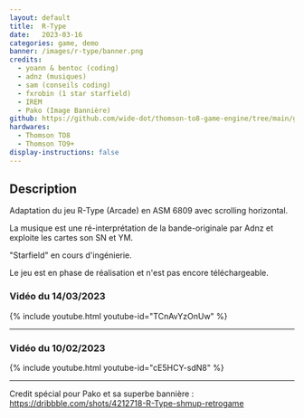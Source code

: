 ```yaml
---
layout: default
title:  R-Type
date:   2023-03-16
categories: game, demo
banner: /images/r-type/banner.png
credits:
  - yoann & bentoc (coding)
  - adnz (musiques)
  - sam (conseils coding)
  - fxrobin (1 star starfield)
  - IREM
  - Pako (Image Bannière)
github: https://github.com/wide-dot/thomson-to8-game-engine/tree/main/game-projects/r-type
hardwares: 
  - Thomson TO8
  - Thomson TO9+
display-instructions: false
---
```

 

## Description

Adaptation du jeu R-Type (Arcade) en ASM 6809 avec scrolling horizontal.

La musique est une ré-interprétation de la bande-originale par Adnz et exploite les cartes son SN et YM.

"Starfield" en cours d'ingénierie.

Le jeu est en phase de réalisation et n'est pas encore téléchargeable.

### Vidéo du 14/03/2023

{% include youtube.html youtube-id="TCnAvYzOnUw" %}

---

### Vidéo du 10/02/2023

{% include youtube.html youtube-id="cE5HCY-sdN8" %}

---
Credit spécial pour Pako et sa superbe bannière :
<https://dribbble.com/shots/4212718-R-Type-shmup-retrogame>
							
